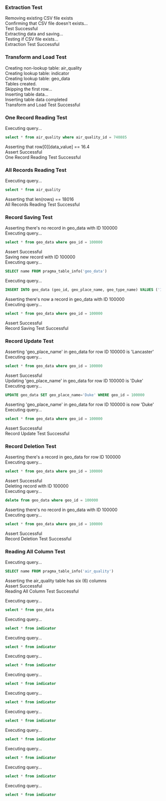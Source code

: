### Extraction Test ### 
Removing existing CSV file exists <br />Confirming that CSV file doesn't exists... <br />Test Successful <br />Extracting data and saving... <br />Testing if CSV file exists... <br />Extraction Test Successful


### Transform and Load Test ### 
Creating non-lookup table: air_quality <br />Creating lookup table: indicator <br />Creating lookup table: geo_data <br />Tables created. <br />Skipping the first row... <br />Inserting table data... <br />Inserting table data completed <br />Transform and Load Test Successful


### One Record Reading Test ### 
Executing query... <br />
```sql
select * from air_quality where air_quality_id = 740885
```

Asserting that row[0][data_value] == 16.4 <br />Assert Successful <br />One Record Reading Test Successful


### All Records Reading Test ### 
Executing query... <br />
```sql
select * from air_quality
```

Asserting that len(rows) == 18016 <br />All Records Reading Test Successful


### Record Saving Test ### 
Asserting there's no record in geo_data with ID 100000 <br />Executing query... <br />
```sql
select * from geo_data where geo_id = 100000
```

Assert Successful <br />Saving new record with ID 100000 <br />Executing query... <br />
```sql
SELECT name FROM pragma_table_info('geo_data')
```

Executing query... <br />
```sql
INSERT INTO geo_data (geo_id, geo_place_name, geo_type_name) VALUES ('100000', 'Lancaster', 'UFO')
```

Asserting there's now a record in geo_data with ID 100000 <br />Executing query... <br />
```sql
select * from geo_data where geo_id = 100000
```

Assert Successful <br />Record Saving Test Successful


### Record Update Test ### 
Asserting 'geo_place_name' in geo_data for row ID 100000 is 'Lancaster' <br />Executing query... <br />
```sql
select * from geo_data where geo_id = 100000
```

Assert Successful <br />Updating 'geo_place_name' in geo_data for row ID 100000 is 'Duke' <br />Executing query... <br />
```sql
UPDATE geo_data SET geo_place_name='Duke' WHERE geo_id = 100000
```

Asserting 'geo_place_name' in geo_data for row ID 100000 is now 'Duke' <br />Executing query... <br />
```sql
select * from geo_data where geo_id = 100000
```

Assert Successful <br />Record Update Test Successful


### Record Deletion Test ### 
Asserting there's a record in geo_data for row ID 100000 <br />Executing query... <br />
```sql
select * from geo_data where geo_id = 100000
```

Assert Successful <br />Deleting record with ID 100000 <br />Executing query... <br />
```sql
delete from geo_data where geo_id = 100000
```

Asserting there's no record in geo_data with ID 100000 <br />Executing query... <br />
```sql
select * from geo_data where geo_id = 100000
```

Assert Successful <br />Record Deletion Test Successful


### Reading All Column Test ### 
Executing query... <br />
```sql
SELECT name FROM pragma_table_info('air_quality')
```

Asserting the air_quality table has six (6) columns <br />Assert Successful <br />Reading All Column Test Successful


Executing query... <br />
```sql
select * from geo_data
```

Executing query... <br />
```sql
select * from indicator
```

Executing query... <br />
```sql
select * from indicator
```

Executing query... <br />
```sql
select * from indicator
```

Executing query... <br />
```sql
select * from indicator
```

Executing query... <br />
```sql
select * from indicator
```

Executing query... <br />
```sql
select * from indicator
```

Executing query... <br />
```sql
select * from indicator
```

Executing query... <br />
```sql
select * from indicator
```

Executing query... <br />
```sql
select * from indicator
```

Executing query... <br />
```sql
select * from indicator
```

